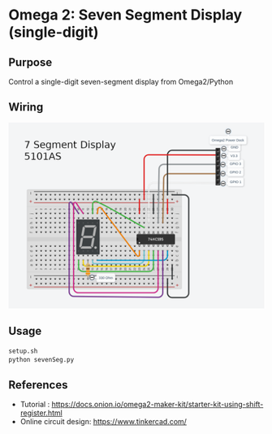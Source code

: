# Omega 2: Seven Segment Display (single-digit)

## Purpose
Control a single-digit seven-segment display from Omega2/Python

## Wiring
![wiring](/images/wiring.png)

## Usage
``` bash
setup.sh
python sevenSeg.py
```

## References
* Tutorial : https://docs.onion.io/omega2-maker-kit/starter-kit-using-shift-register.html
* Online circuit design: https://www.tinkercad.com/
